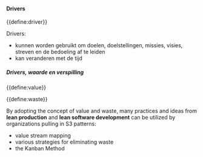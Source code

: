#### Drivers

{{define:driver}}

Drivers:

- kunnen worden gebruikt om doelen, doelstellingen, missies, visies, streven en de bedoeling af te leiden
- kan veranderen met de tijd

##### Drivers, waarde en verspilling

{{define:value}}

{{define:waste}}

By adopting the concept of value and waste, many practices and ideas from **lean production** and **lean software development** can be utilized by organizations pulling in S3 patterns:

- value stream mapping
- various strategies for eliminating waste
- the Kanban Method